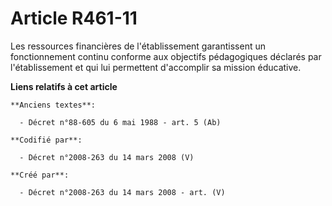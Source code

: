 # Article R461-11

Les ressources financières de l'établissement garantissent un fonctionnement continu conforme aux objectifs pédagogiques
déclarés par l'établissement et qui lui permettent d'accomplir sa mission éducative.

**Liens relatifs à cet article**

	**Anciens textes**:

	  - Décret n°88-605 du 6 mai 1988 - art. 5 (Ab)

	**Codifié par**:

	  - Décret n°2008-263 du 14 mars 2008 (V)

	**Créé par**:

	  - Décret n°2008-263 du 14 mars 2008 - art. (V)
